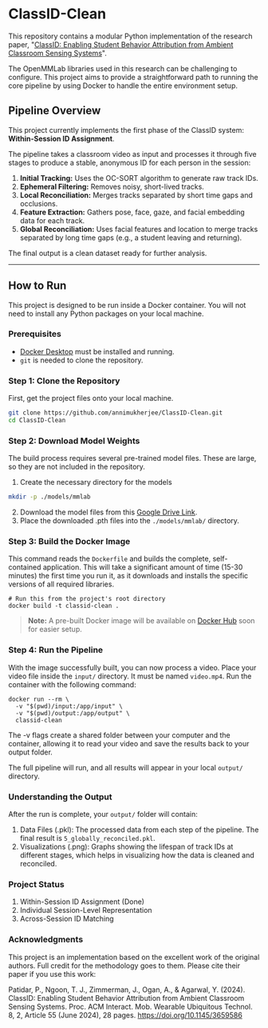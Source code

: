 # ClassID-Clean

This repository contains a modular Python implementation of the research paper, "[ClassID: Enabling Student Behavior Attribution from Ambient Classroom Sensing Systems](ClassID-Paper.pdf)".

The OpenMMLab libraries used in this research can be challenging to configure. This project aims to provide a straightforward path to running the core pipeline by using Docker to handle the entire environment setup.

## Pipeline Overview

This project currently implements the first phase of the ClassID system: **Within-Session ID Assignment**.

The pipeline takes a classroom video as input and processes it through five stages to produce a stable, anonymous ID for each person in the session:

1.  **Initial Tracking:** Uses the OC-SORT algorithm to generate raw track IDs.
2.  **Ephemeral Filtering:** Removes noisy, short-lived tracks.
3.  **Local Reconciliation:** Merges tracks separated by short time gaps and occlusions.
4.  **Feature Extraction:** Gathers pose, face, gaze, and facial embedding data for each track.
5.  **Global Reconciliation:** Uses facial features and location to merge tracks separated by long time gaps (e.g., a student leaving and returning).

The final output is a clean dataset ready for further analysis.

---

## How to Run

This project is designed to be run inside a Docker container. You will not need to install any Python packages on your local machine.

### Prerequisites

-   [Docker Desktop](https://www.docker.com/products/docker-desktop/) must be installed and running.
-   `git` is needed to clone the repository.

### Step 1: Clone the Repository

First, get the project files onto your local machine.

```bash
git clone https://github.com/annimukherjee/ClassID-Clean.git
cd ClassID-Clean
```

### Step 2: Download Model Weights

The build process requires several pre-trained model files. These are large, so they are not included in the repository.

1. Create the necessary directory for the models
```bash
mkdir -p ./models/mmlab
```
2. Download the model files from this [Google Drive Link](https://drive.google.com/drive/folders/1mUtuwzOQwKuVb1XMRxDjkGUJ3bSNLPjz).
3. Place the downloaded .pth files into the `./models/mmlab/` directory.



### Step 3: Build the Docker Image

This command reads the `Dockerfile` and builds the complete, self-contained application. This will take a significant amount of time (15-30 minutes) the first time you run it, as it downloads and installs the specific versions of all required libraries.

```docker
# Run this from the project's root directory
docker build -t classid-clean .
```

> **Note:** A pre-built Docker image will be available on [Docker Hub](https://hub.docker.com/) soon for easier setup.


### Step 4: Run the Pipeline

With the image successfully built, you can now process a video.
Place your video file inside the `input/` directory. It must be named `video.mp4`.
Run the container with the following command:

```docker
docker run --rm \
  -v "$(pwd)/input:/app/input" \
  -v "$(pwd)/output:/app/output" \
  classid-clean
```

The -v flags create a shared folder between your computer and the container, allowing it to read your video and save the results back to your output folder.

The full pipeline will run, and all results will appear in your local `output/` directory.

### Understanding the Output

After the run is complete, your `output/` folder will contain:
1. Data Files (.pkl): The processed data from each step of the pipeline. The final result is `5_globally_reconciled.pkl`.
2. Visualizations (.png): Graphs showing the lifespan of track IDs at different stages, which helps in visualizing how the data is cleaned and reconciled.



### Project Status
1. Within-Session ID Assignment (Done)
2. Individual Session-Level Representation
3. Across-Session ID Matching


### Acknowledgments
This project is an implementation based on the excellent work of the original authors. Full credit for the methodology goes to them. Please cite their paper if you use this work:


Patidar, P., Ngoon, T. J., Zimmerman, J., Ogan, A., & Agarwal, Y. (2024). ClassID: Enabling Student Behavior Attribution from Ambient Classroom Sensing Systems. Proc. ACM Interact. Mob. Wearable Ubiquitous Technol. 8, 2, Article 55 (June 2024), 28 pages. https://doi.org/10.1145/3659586
